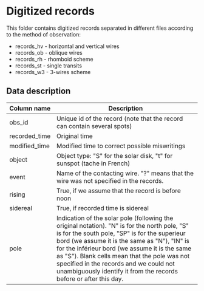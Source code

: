 # Digitized records

This folder contains digitized records separated in different files according to the method of observation:
* records_hv - horizontal and vertical wires
* records_ob - oblique wires
* records_rh - rhomboid scheme
* records_st - single transits
* records_w3 - 3-wires scheme 

## Data description
| Column name   |      Description      |
|----------|----------|
| obs_id |  Unique id of the record (note that the record can contain several spots) | 
| recorded_time |  Original time | 
| modified_time |  Modified time to correct possible miswritings |
| object| Object type: "S" for the solar disk, "t" for sunspot (tache in French) |
| event|  Name of the contacting wire. "?" means that the wire was not specified in the records. | 
| rising | True, if we assume that the record is before noon |
| sidereal | True, if recorded time is sidereal |
| pole|  Indication of the solar pole (following the original notation). "N" is for the north pole, "S" is for the south pole, "SP" is for the superieur bord (we assume it is the same as "N"), "IN" is for the inférieur bord (we assume it is the same as "S"). Blank cells mean that the pole was not specified in the records and we could not unambiguously identify it from the records before or after this day.  | 


